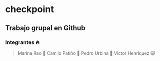 # checkpoint
## Trabajo grupal en Github
### Integrantes :fire:
>Marina Rao :princess:
Camilo Patiño :boy:
Pedro Urbina :boy:
Victor Henriquez :smiley_cat:


